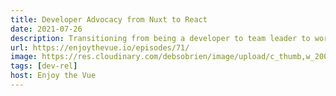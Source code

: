 ```yaml
---
title: Developer Advocacy from Nuxt to React
date: 2021-07-26
description: Transitioning from being a developer to team leader to working as a developer advocate, Debbie shares her passionate take on KPIs as well as the lessons she learned from the book Surrounded by Idiots. We delve into the traits that make up a good developer advocate and discuss why there\’s a need for companies to introduce the role of junior developer advocate. Later Debbie shares some of the learning challenges you\’ll experience as a developer advocate and how she adapted to learning React under high-pressure circumstances.
url: https://enjoythevue.io/episodes/71/
image: https://res.cloudinary.com/debsobrien/image/upload/c_thumb,w_200,g_face,fl_lossy,f_auto/v1607250348/debbie.codes/podcasts/enjoy-the-vue_y0yr03.png
tags: [dev-rel]
host: Enjoy the Vue
---
```

